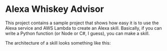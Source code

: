 # Alexa Whiskey Advisor

This project contains a sample project that shows how easy it is to use the Alexa service and AWS Lambda to create an Alexa skill. Basically, if you can write a Python function (or Node or C#, I guess), you can make a skill.

The architecture of a skill looks something like this:


